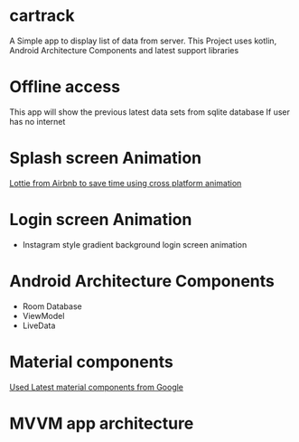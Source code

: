 # cartrack
A Simple app to display list of data from server. This Project uses kotlin, Android Architecture Components and latest support libraries

# Offline access
This app will show the previous latest data sets from sqlite database If user has no internet

# Splash screen Animation
[Lottie from Airbnb to save time using cross platform animation](https://airbnb.design/lottie/)

# Login screen Animation
 * Instagram style  gradient background login screen animation 

# Android Architecture Components
  * Room Database
  * ViewModel
  * LiveData 
  
# Material components 
  [Used Latest material components from Google](https://material.io/)

 
# MVVM app architecture 







